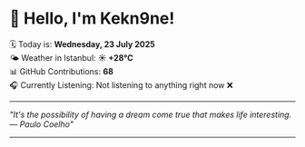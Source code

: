 # 👋 Hello, I'm Kekn9ne!

🗓️ Today is: **Wednesday, 23 July 2025**  
🌤️ Weather in Istanbul: **☀️   +28°C**  
📊 GitHub Contributions: **68**  
🎧 Currently Listening: Not listening to anything right now ❌

---

_"It's the possibility of having a dream come true that makes life interesting. — *Paulo Coelho*"_

---
